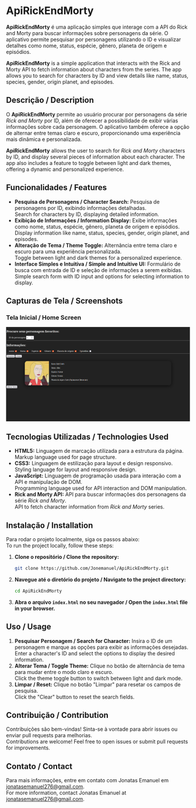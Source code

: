 # ApiRickEndMorty

**ApiRickEndMorty** é uma aplicação simples que interage com a API do Rick and Morty para buscar informações sobre personagens da série. O aplicativo permite pesquisar por personagens utilizando o ID e visualizar detalhes como nome, status, espécie, gênero, planeta de origem e episódios.

**ApiRickEndMorty** is a simple application that interacts with the Rick and Morty API to fetch information about characters from the series. The app allows you to search for characters by ID and view details like name, status, species, gender, origin planet, and episodes.

## Descrição / Description

O **ApiRickEndMorty** permite ao usuário procurar por personagens da série *Rick and Morty* por ID, além de oferecer a possibilidade de exibir várias informações sobre cada personagem. O aplicativo também oferece a opção de alternar entre temas claro e escuro, proporcionando uma experiência mais dinâmica e personalizada.

**ApiRickEndMorty** allows the user to search for *Rick and Morty* characters by ID, and display several pieces of information about each character. The app also includes a feature to toggle between light and dark themes, offering a dynamic and personalized experience.

## Funcionalidades / Features

- **Pesquisa de Personagens / Character Search:** Pesquisa de personagens por ID, exibindo informações detalhadas.  
  Search for characters by ID, displaying detailed information.
- **Exibição de Informações / Information Display:** Exibe informações como nome, status, espécie, gênero, planeta de origem e episódios.  
  Display information like name, status, species, gender, origin planet, and episodes.
- **Alteração de Tema / Theme Toggle:** Alternância entre tema claro e escuro para uma experiência personalizada.  
  Toggle between light and dark themes for a personalized experience.
- **Interface Simples e Intuitiva / Simple and Intuitive UI:** Formulário de busca com entrada de ID e seleção de informações a serem exibidas.  
  Simple search form with ID input and options for selecting information to display.

## Capturas de Tela / Screenshots

### Tela Inicial / Home Screen

<div style="display: flex; flex-direction: row;">
  <img src="https://github.com/Jonemanuel/ApiRickEndMorty/blob/main/readme/Captura%20de%20tela%20de%202024-11-19%2011-41-09.png?raw=true" alt="Home Screen" width="1000"/>
</div>

## Tecnologias Utilizadas / Technologies Used

- **HTML5:** Linguagem de marcação utilizada para a estrutura da página.  
  Markup language used for page structure.
- **CSS3:** Linguagem de estilização para layout e design responsivo.  
  Styling language for layout and responsive design.
- **JavaScript:** Linguagem de programação usada para interação com a API e manipulação de DOM.  
  Programming language used for API interaction and DOM manipulation.
- **Rick and Morty API:** API para buscar informações dos personagens da série *Rick and Morty*.  
  API to fetch character information from *Rick and Morty* series.

## Instalação / Installation

Para rodar o projeto localmente, siga os passos abaixo:  
To run the project locally, follow these steps:

1. **Clone o repositório / Clone the repository:**
    ```bash
    git clone https://github.com/Jonemanuel/ApiRickEndMorty.git
    ```
2. **Navegue até o diretório do projeto / Navigate to the project directory:**
    ```bash
    cd ApiRickEndMorty
    ```
3. **Abra o arquivo `index.html` no seu navegador / Open the `index.html` file in your browser.**

## Uso / Usage

1. **Pesquisar Personagem / Search for Character:** Insira o ID de um personagem e marque as opções para exibir as informações desejadas.  
   Enter a character's ID and select the options to display the desired information.
2. **Alterar Tema / Toggle Theme:** Clique no botão de alternância de tema para mudar entre o modo claro e escuro.  
   Click the theme toggle button to switch between light and dark mode.
3. **Limpar / Reset:** Clique no botão "Limpar" para resetar os campos de pesquisa.  
   Click the "Clear" button to reset the search fields.

## Contribuição / Contribution

Contribuições são bem-vindas! Sinta-se à vontade para abrir issues ou enviar pull requests para melhorias.  
Contributions are welcome! Feel free to open issues or submit pull requests for improvements.

## Contato / Contact

Para mais informações, entre em contato com Jonatas Emanuel em [jonatasemanuel276@gmail.com](mailto:jonatasemanuel276@gmail.com).  
For more information, contact Jonatas Emanuel at [jonatasemanuel276@gmail.com](mailto:jonatasemanuel276@gmail.com).
